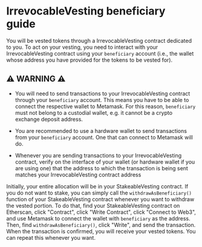 # IrrevocableVesting beneficiary guide

You will be vested tokens through a IrrevocableVesting contract dedicated to you.
To act on your vesting, you need to interact with your IrrevocableVesting contract using your `beneficiary` account (i.e., the wallet whose address you have provided for the tokens to be vested for).

## ⚠️ WARNING ⚠️

- You will need to send transactions to your IrrevocableVesting contract through your `beneficiary` account.
  This means you have to be able to connect the respective wallet to Metamask.
  For this reason, `beneficiary` must not belong to a custodial wallet, e.g. it cannot be a crypto exchange deposit address.

- You are recommended to use a hardware wallet to send transactions from your `beneficiary` account.
  One that can connect to Metamask will do.

- Whenever you are sending transactions to your IrrevocableVesting contract, verify on the interface of your wallet (or hardware wallet if you are using one) that the address to which the transaction is being sent matches your IrrevocableVesting contract address

Initially, your entire allocation will be in your StakeableVesting contract.
If you do not want to stake, you can simply call the `withdrawAsBeneficiary()` function of your StakeableVesting contract whenever you want to withdraw the vested portion.
To do that, find your StakeableVesting contract on Etherscan, click "Contract", click "Write Contract", click "Connect to Web3", and use Metamask to connect the wallet with `beneficiary` as the address.
Then, find `withdrawAsBeneficiary()`, click "Write", and send the transaction.
When the transaction is confirmed, you will receive your vested tokens.
You can repeat this whenever you want.
